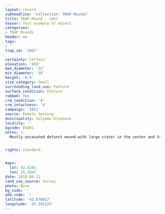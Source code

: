 ```yaml
---
layout: record
subheadline: 'Collection: TRAP Mounds'
title: TRAP Mound - 1067
teaser: Test example of object
categories:
- TRAP Mounds
header: no
tags:
- ''
trap_id: '1067'

certainty: Certain
elevation: '433'
max_diameter: '22'
min_diameter: '18'
height: '0.5'
size_category: Small
surrounding_land_use: Pasture
surface_condition: Pasture
robbed: Yes
crm_condition: '4'
crm_intactness: '4'
campaign: '2011'
source: Remote Sensing
municipality: Golyamo Dryanovo
locality: ''
bgcode: DS001
notes: |-
  Mostly excavated defunct mound with large crater in the center and trench to the SW; large stone blocks (unworked) in trench; no ancient material visible.


rights: standard


maps:
  lat: 42.6285
  lon: 25.2442
date: 2018-04-11
land_use_source: Survey
photo: None
bg_code: ''
akb_code: ''
latitude: '42.670017'
longitude: '25.241125'
---
```

